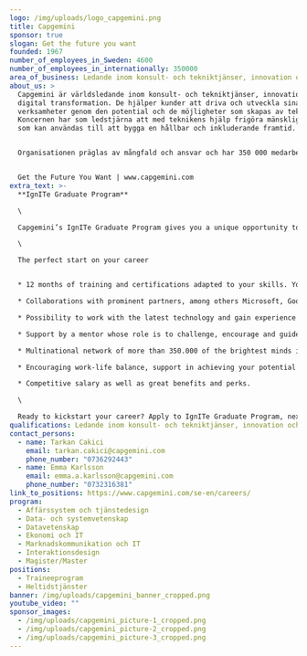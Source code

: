 ```yaml
---
logo: /img/uploads/logo_capgemini.png
title: Capgemini
sponsor: true
slogan: Get the future you want
founded: 1967
number_of_employees_in_Sweden: 4600
number_of_employees_in_internationally: 350000
area_of_business: Ledande inom konsult- och tekniktjänser, innovation och digital transformation.
about_us: >
  Capgemini är världsledande inom konsult- och tekniktjänser, innovation och
  digital transformation. De hjälper kunder att driva och utveckla sina
  verksamheter genom den potential och de möjligheter som skapas av teknik.
  Koncernen har som ledstjärna att med teknikens hjälp frigöra mänsklig energi
  som kan användas till att bygga en hållbar och inkluderande framtid. 


  Organisationen präglas av mångfald och ansvar och har 350 000 medarbetare i över 50 länder. Med 55 års erfarenhet och djup branschexpertis är Capgemini en trygg partner som kan hantera hela bredden av kundernas affär, från strategi till drift, och alltid i takt med den senaste utvecklingen för innovationsområden som molnet, data, AI, uppkopplade enheter, mjukvara, digital ingenjörskonst och nya plattformar. Koncernen rapporterade globala intäkter på 18 miljarder Euro för 2021.


  Get the Future You Want | www.capgemini.com
extra_text: >-
  **IgnITe Graduate Program**

  \

  Capgemini’s IgnITe Graduate Program gives you a unique opportunity to kick-start your career. It nurtures young talent and helps you make the most of your ideas and ambitions. During 12 months you will develop all the skills you need to succeed as a consultant.

  \

  The perfect start on your career


  * 12 months of training and certifications adapted to your skills. You will develop the consultant techniques you need to succeed in your career.

  * Collaborations with prominent partners, among others Microsoft, Google, Amazon, SAP, Salesforce, Mulesoft, PEGA, Adobe and UIPath.

  * Possibility to work with the latest technology and gain experience from various projects.

  * Support by a mentor whose role is to challenge, encourage and guide you.

  * Multinational network of more than 350.000 of the brightest minds in the industry to inspire you.

  * Encouraging work-life balance, support in achieving your potential both inside and outside the office.

  * Competitive salary as well as great benefits and perks.

  \

  Ready to kickstart your career? Apply to IgnITe Graduate Program, next start in September 2023. For more information visit: [IgnITe Graduate Program](https://www.capgemini.com/se-en/careers/career-paths/students-and-graduates/ignite-graduate-program/)
qualifications: Ledande inom konsult- och tekniktjänser, innovation och digital transformation.
contact_persons:
  - name: Tarkan Cakici
    email: tarkan.cakici@capgemini.com
    phone_number: "0736292443"
  - name: Emma Karlsson
    email: emma.a.karlsson@capgemini.com
    phone_number: "0732316381"
link_to_positions: https://www.capgemini.com/se-en/careers/
program:
  - Affärssystem och tjänstedesign
  - Data- och systemvetenskap
  - Datavetenskap
  - Ekonomi och IT
  - Marknadskommunikation och IT
  - Interaktionsdesign
  - Magister/Master
positions:
  - Traineeprogram
  - Heltidstjänster
banner: /img/uploads/capgemini_banner_cropped.png
youtube_video: ""
sponsor_images:
  - /img/uploads/capgemini_picture-1_cropped.png
  - /img/uploads/capgemini_picture-2_cropped.png
  - /img/uploads/capgemini_picture-3_cropped.png
---
```

